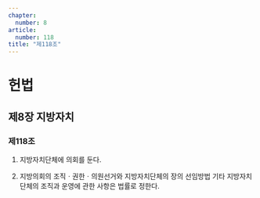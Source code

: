 ```yaml
---
chapter:
  number: 8
article:
  number: 118
title: "제118조"
---
```

# 헌법

## 제8장 지방자치

### 제118조

1. 지방자치단체에 의회를 둔다.

2. 지방의회의 조직ㆍ권한ㆍ의원선거와 지방자치단체의 장의 선임방법 기타 지방자치단체의 조직과 운영에 관한 사항은 법률로 정한다.
